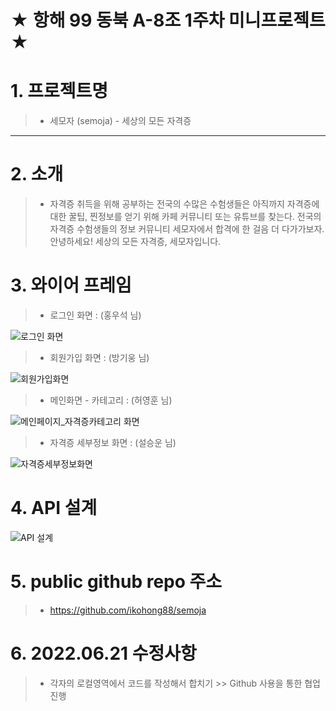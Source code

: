 ★ 항해 99 동북 A-8조 1주차 미니프로젝트 ★
=============
# 1. 프로젝트명
> * 세모자 (semoja) - 세상의 모든 자격증
-------------
# 2. 소개
> * 자격증 취득을 위해 공부하는 전국의 수많은 수험생들은 아직까지 자격증에 대한 꿀팁, 찐정보를 얻기 위해 카페 커뮤니티 또는 유튜브를 찾는다.
전국의 자격증 수험생들의 정보 커뮤니티 세모자에서 합격에 한 걸음 더 다가가보자.
안녕하세요! 세상의 모든 자격증, 세모자입니다.

# 3. 와이어 프레임
> * 로그인 화면 : (홍우석 님)

![로그인 화면](https://user-images.githubusercontent.com/85264446/174519923-0db47b9f-e4ae-4286-a78a-b95e3eff3b54.PNG)

> * 회원가입 화면 : (방기웅 님)

![회원가입화면](https://user-images.githubusercontent.com/85264446/174519934-2ad8a692-25c3-42f6-a0b2-a92707abcb96.PNG)

> * 메인화면 - 카테고리 : (허영훈 님)

![메인페이지_자격증카테고리 화면](https://user-images.githubusercontent.com/85264446/174519942-c30bfbbc-3565-4620-9d4f-191a6eb44c11.PNG)

> * 자격증 세부정보 화면 : (설승운 님)

![자격증세부정보화면](https://user-images.githubusercontent.com/85264446/174519947-cdbf3743-2314-47f3-9132-e216c2b93222.PNG)

# 4. API 설계

![API 설계](https://user-images.githubusercontent.com/85264446/174528383-424b1ac7-ba54-4620-962d-1a597bdecbdc.PNG)

# 5. public github repo 주소
> * https://github.com/ikohong88/semoja

# 6. 2022.06.21 수정사항
> * 각자의 로컬영역에서 코드를 작성해서 합치기 >> Github 사용을 통한 협업 진행